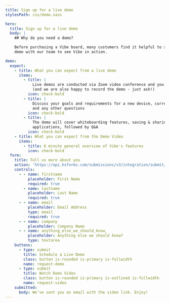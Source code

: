 ```yaml
---
title: Sign up for a live demo
stylesPath: css/demo.sass

hero:
  title: Sign up for a live demo
  body: |
    ## Why do you need a demo?

    Before purchasing a Vibe board, many customers find it helpful to schedule a live 30 minute customized product
    demo with our team to see Vibe in action.

demo:
  expect:
    - title: What you can expect from a live demo
      items:
        - title: |
            Live demos are conducted via Zoom video conference and you are welcome to invite your teammates
            (and we are also happy to record the demo - just ask!)
          icon: check-bold
        - title: |
            Discuss your goals and requirements for a new device, current applications you're looking to use with Vibe,
            and any other questions
          icon: check-bold
        - title: |
            The demo will cover whiteboarding features, saving & sharing, screencasting options, and 3rd party
            applications, followed by Q&A
          icon: check-bold
    - title: What you can expect from the Demo Video
      items:
        - title: 6 minute general overview of Vibe's features
          icon: check-bold
  form:
    title: Tell us more about you
    action: 'https://api.hsforms.com/submissions/v3/integration/submit/5698963/1270333f-4cc2-4450-901d-d4f9b29fed58'
    controls:
      - - name: firstname
          placeholder: First Name
          required: true
        - name: lastname
          placeholder: Last Name
          required: true
      - - name: email
          placeholder: Email Address
          type: email
          required: true
      - - name: company
          placeholder: Company Name
      - - name: anything_else_we_should_know_
          placeholder: Anything else we should know?
          type: textarea
    buttons:
      - type: submit
        title: Schedule a Live Demo
        class: button is-rounded is-primary is-fullwidth
        name: request-demo
      - type: submit
        title: Watch Demo Video
        class: button is-rounded is-primary is-outlined is-fullwidth
        name: request-video
    submitted:
      body: We’ve sent you an email with the video link. Enjoy!
---
```

